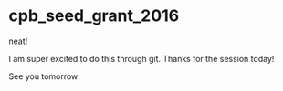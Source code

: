 # cpb_seed_grant_2016

neat! 

I am super excited to do this through git. Thanks for the session today!

See you tomorrow
